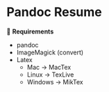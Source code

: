 # Pandoc Resume

🧰 **Requirements**

- pandoc
- ImageMagick (convert)
- Latex
  - Mac -> MacTex
  - Linux -> TexLive
  - Windows -> MikTex
